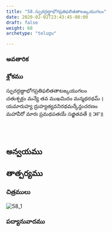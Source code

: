```yaml
---
title: "58.స్ఫురద్గణ్డాభోగప్రతిఫలితతాటఙ్కయుగలం"
date: 2020-02-02T23:43:45-08:00
draft: false
weight: 68
archetype: "telugu"

---
```


### అవతారిక


### శ్లోకము

స్ఫురద్గణ్డాభోగప్రతిఫలితతాటఙ్కయుగలం
<br/>చతుశ్చక్రం మన్యే తవ ముఖమిదం మన్మథరథమ్ ।
<br/>యమారుహ్య ద్రుహ్యత్యవనిరథమర్కేన్దుచరణం
<br/>మహావీరో మారః ప్రమథపతయే సజ్జితవతే ॥ ౫౯॥
<br/>

<br/><br/>

## అన్వయము 


## తాత్పర్యము 

### చిత్రములు 

![58_1](/images/sl/manual/SL_V58.jpg)

### పద్యానువాదము
